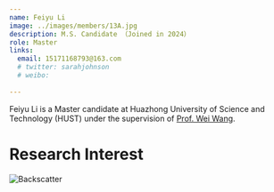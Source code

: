 ```yaml
---
name: Feiyu Li
image: ../images/members/13A.jpg
description: M.S. Candidate （Joined in 2024）
role: Master
links:
  email: 15171168793@163.com
  # twitter: sarahjohnson
  # weibo:
  
---
```


Feiyu Li is a Master candidate at Huazhong University of Science and Technology (HUST) under the supervision of [Prof. Wei Wang](https://eic.hust.edu.cn/professor/wangwei/index.html). 


Research Interest
======
![Backscatter](https://cdn.jsdelivr.net/gh/lifeiyu-u/Typora_image/my_typora_image/image-20240918170734186.png)  

